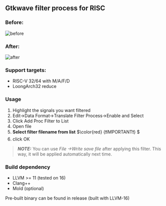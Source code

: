 ## Gtkwave filter process for RISC


### Before:
![before](img/before.png)

### After:
![after](img/after.png)

### Support targets:
* RISC-V 32/64 with M/A/F/D
* LoongArch32 reduce

### Usage 
1) Highlight the signals you want filtered
2) Edit->Data Format->Translate Filter Process->Enable and Select
3) Click Add Proc Filter to List
4) Open file
5) **Select filter filename from list** $\color{red} {❗IMPORTANT❗} $
6) click OK

> **_NOTE:_**  You can use *File ->Write save file* after applying this filter. This way, it will be applied automatically next time.


### Build dependency
* LLVM >= 11 (tested on 16)
* Clang++
* Mold (optional)


Pre-built binary can be found in release (built with LLVM-16)
